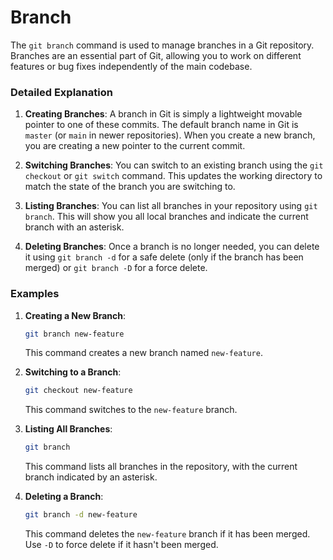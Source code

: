 # Branch

The `git branch` command is used to manage branches in a Git repository. Branches are an essential part of Git, allowing you to work on different features or bug fixes independently of the main codebase.

### Detailed Explanation

1. **Creating Branches**: A branch in Git is simply a lightweight movable pointer to one of these commits. The default branch name in Git is `master` (or `main` in newer repositories). When you create a new branch, you are creating a new pointer to the current commit.

2. **Switching Branches**: You can switch to an existing branch using the `git checkout` or `git switch` command. This updates the working directory to match the state of the branch you are switching to.

3. **Listing Branches**: You can list all branches in your repository using `git branch`. This will show you all local branches and indicate the current branch with an asterisk.

4. **Deleting Branches**: Once a branch is no longer needed, you can delete it using `git branch -d` for a safe delete (only if the branch has been merged) or `git branch -D` for a force delete.

### Examples

1. **Creating a New Branch**:
   ```sh
   git branch new-feature
   ```
   This command creates a new branch named `new-feature`.

2. **Switching to a Branch**:
   ```sh
   git checkout new-feature
   ```
   This command switches to the `new-feature` branch.

3. **Listing All Branches**:
   ```sh
   git branch
   ```
   This command lists all branches in the repository, with the current branch indicated by an asterisk.

4. **Deleting a Branch**:
   ```sh
   git branch -d new-feature
   ```
   This command deletes the `new-feature` branch if it has been merged. Use `-D` to force delete if it hasn't been merged.